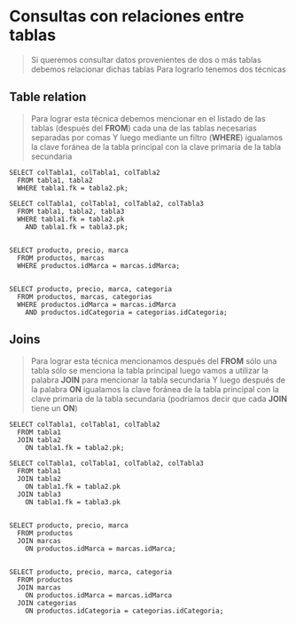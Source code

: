 # Consultas con relaciones entre tablas

> Si queremos consultar datos provenientes de dos o más tablas debemos relacionar dichas tablas
> Para lograrlo tenemos dos técnicas

## Table relation

> Para lograr esta técnica debemos mencionar en el listado de las tablas (después del **FROM**) cada una de las tablas necesarias separadas por comas
> Y luego mediante un filtro (**WHERE**)
> igualamos la clave foránea de la tabla principal con la clave primaria de la tabla secundaria

    SELECT colTabla1, colTabla1, colTabla2   
      FROM tabla1, tabla2  
      WHERE tabla1.fk = tabla2.pk;

    SELECT colTabla1, colTabla1, colTabla2, colTabla3   
      FROM tabla1, tabla2, tabla3  
      WHERE tabla1.fk = tabla2.pk
        AND tabla1.fk = tabla3.pk;


    SELECT producto, precio, marca  
      FROM productos, marcas  
      WHERE productos.idMarca = marcas.idMarca;  


    SELECT producto, precio, marca, categoria  
      FROM productos, marcas, categorias  
      WHERE productos.idMarca = marcas.idMarca  
        AND productos.idCategoria = categorias.idCategoria;

## Joins

> Para lograr esta técnica mencionamos después del **FROM** sólo una tabla
> sólo se menciona la tabla principal
> luego vamos a utilizar la palabra **JOIN** para mencionar la tabla secundaria
> Y luego después de la palabra **ON** igualamos la clave foránea de la tabla principal con la clave primaria de la tabla secundaria
> (podríamos decir que cada **JOIN** tiene un **ON**)

    SELECT colTabla1, colTabla1, colTabla2   
      FROM tabla1  
      JOIN tabla2  
        ON tabla1.fk = tabla2.pk;

    SELECT colTabla1, colTabla1, colTabla2, colTabla3   
      FROM tabla1  
      JOIN tabla2  
        ON tabla1.fk = tabla2.pk
      JOIN tabla3  
        ON tabla1.fk = tabla3.pk


    SELECT producto, precio, marca  
      FROM productos  
      JOIN marcas  
        ON productos.idMarca = marcas.idMarca;  


    SELECT producto, precio, marca, categoria  
      FROM productos  
      JOIN marcas  
        ON productos.idMarca = marcas.idMarca  
      JOIN categorias  
        ON productos.idCategoria = categorias.idCategoria;  

